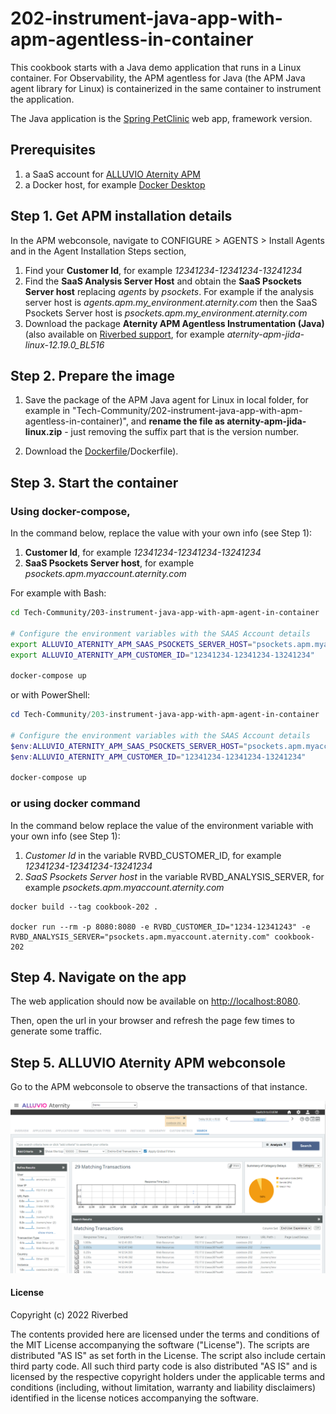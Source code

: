 # 202-instrument-java-app-with-apm-agentless-in-container

This cookbook starts with a Java demo application that runs in a Linux container. For Observability, the APM agentless for Java (the APM Java agent library for Linux) is containerized in the same container to instrument the application.

The Java application is the [Spring PetClinic](https://github.com/spring-projects/spring-petclinic.git) web app, framework version.

## Prerequisites

1. a SaaS account for [ALLUVIO Aternity APM](https://www.riverbed.com/products/application-performance-monitoring)
2. a Docker host, for example [Docker Desktop](https://www.docker.com/products/docker-desktop)

## Step 1. Get APM installation details

In the APM webconsole, navigate to CONFIGURE > AGENTS > Install Agents and in the Agent Installation Steps section,

1. Find your **Customer Id**, for example *12341234-12341234-13241234*
2. Find the **SaaS Analysis Server Host** and obtain the **SaaS Psockets Server host** replacing *agents* by *psockets*. For example if the analysis server host is *agents.apm.my_environment.aternity.com* then the SaaS Psockets Server host is *psockets.apm.my_environment.aternity.com*
3. Download the package **Aternity APM Agentless Instrumentation (Java)** (also available on [Riverbed support](https://support.riverbed.com/content/support/software/aternity-dem/aternity-apm.html), for example *aternity-apm-jida-linux-12.19.0_BL516*

## Step 2. Prepare the image

1. Save the package of the APM Java agent for Linux in local folder, for example in "Tech-Community/202-instrument-java-app-with-apm-agentless-in-container)", and **rename the file as aternity-apm-jida-linux.zip** - just removing the suffix part that is the version number.

2. Download the [Dockerfile](https://raw.githubusercontent.com/Aternity/Tech-Community/main/202-instrument-java-app-with-apm-agentless-in-container)/Dockerfile).

## Step 3. Start the container

### Using docker-compose,

In the command below, replace the value with your own info (see Step 1):
1. **Customer Id**, for example *12341234-12341234-13241234*
2. **SaaS Psockets Server host**, for example *psockets.apm.myaccount.aternity.com*

For example with Bash:

```bash
cd Tech-Community/203-instrument-java-app-with-apm-agent-in-container

# Configure the environment variables with the SAAS Account details
export ALLUVIO_ATERNITY_APM_SAAS_PSOCKETS_SERVER_HOST="psockets.apm.myaccount.aternity.com"
export ALLUVIO_ATERNITY_APM_CUSTOMER_ID="12341234-12341234-13241234"

docker-compose up
```

or with PowerShell:

```PowerShell
cd Tech-Community/203-instrument-java-app-with-apm-agent-in-container

# Configure the environment variables with the SAAS Account details
$env:ALLUVIO_ATERNITY_APM_SAAS_PSOCKETS_SERVER_HOST="psockets.apm.myaccount.aternity.com"
$env:ALLUVIO_ATERNITY_APM_CUSTOMER_ID="12341234-12341234-13241234"

docker-compose up
```

### or using docker command

In the command below replace the value of the environment variable with your own info (see Step 1):
1. *Customer Id* in the variable RVBD_CUSTOMER_ID, for example *12341234-12341234-13241234*
2. *SaaS Psockets Server host* in the variable RVBD_ANALYSIS_SERVER, for example *psockets.apm.myaccount.aternity.com*

```shell
docker build --tag cookbook-202 .

docker run --rm -p 8080:8080 -e RVBD_CUSTOMER_ID="1234-12341243" -e RVBD_ANALYSIS_SERVER="psockets.apm.myaccount.aternity.com" cookbook-202
```

## Step 4. Navigate on the app

The web application should now be available on [http://localhost:8080](http://localhost:8080).

Then, open the url in your browser and refresh the page few times to generate some traffic.

## Step 5. ALLUVIO Aternity APM webconsole 

Go to the APM webconsole to observe the transactions of that instance.

![ALLUVIO Aternity APM Transactions](images/cookbook-202-transactions.png)

#### License

Copyright (c) 2022 Riverbed

The contents provided here are licensed under the terms and conditions of the MIT License accompanying the software ("License"). The scripts are distributed "AS IS" as set forth in the License. The script also include certain third party code. All such third party code is also distributed "AS IS" and is licensed by the respective copyright holders under the applicable terms and conditions (including, without limitation, warranty and liability disclaimers) identified in the license notices accompanying the software.
